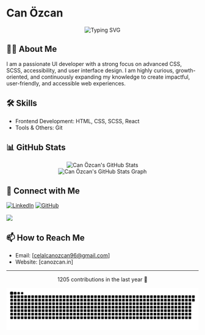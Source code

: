 # Can Özcan

<div align="center">
  <img src="https://readme-typing-svg.herokuapp.com?font=Fira+Code&weight=500&size=40&pause=1000&color=6AD3F7&center=true&vCenter=true&width=735&lines=Hi+👋;I'm+Can+Özcan;Welcome+to+my+profile!" alt="Typing SVG" />
</div>

<div align="center">
  <a href="https://CanozcanJotform.github.io/CanozcanJotform/" target="_blank">
  </a>
</div>

## 👨‍💻 About Me
I am a passionate UI developer with a strong focus on advanced CSS, SCSS, accessibility, and user interface design. I am highly curious, growth-oriented, and continuously expanding my knowledge to create impactful, user-friendly, and accessible web experiences.

## 🛠 Skills
- Frontend Development: HTML, CSS, SCSS, React
- Tools & Others: Git

## 📊 GitHub Stats
<div align="center">
  <img src="https://github-readme-stats.vercel.app/api?username=CanozcanJotform&show_icons=true&theme=radical&count_private=true&include_all_commits=true" alt="Can Özcan's GitHub Stats" />
</div>

<div align="center">
  <img src="https://github-profile-summary-cards.vercel.app/api/cards/profile-details?username=CanozcanJotform&theme=radical" alt="Can Özcan's GitHub Stats Graph"/>
</div>

## 🔗 Connect with Me
[![LinkedIn](https://img.shields.io/badge/LinkedIn-0077B5?style=for-the-badge&logo=linkedin&logoColor=white)](https://www.linkedin.com/in/can-özcan-2021251ab/)
[![GitHub](https://img.shields.io/badge/GitHub-100000?style=for-the-badge&logo=github&logoColor=white)](https://github.com/CanozcanJotform)

<a href="https://github.com/CanozcanJotform/CanozcanJotform">
  <img align="center" src="https://github-readme-stats.vercel.app/api/pin/?username=CanozcanJotform&repo=CanozcanJotform&theme=radical" />
</a>

## 📫 How to Reach Me
- Email: [celalcanozcan96@gmail.com]
- Website: [canozcan.in]

---

<p align="center">1205 contributions in the last year 🎨 </p>
<p align="center">
  <picture>
    <source media="(prefers-color-scheme: dark)" srcset="https://raw.githubusercontent.com/CanozcanJotform/CanozcanJotform/main/dist/github-snake-dark.svg" />
    <img alt="Snake animation" src="https://raw.githubusercontent.com/CanozcanJotform/CanozcanJotform/main/dist/github-snake.svg" />
  </picture>
</p>


